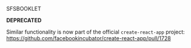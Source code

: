 SFSBOOKLET

**DEPRECATED**

Similar functionality is now part of the official `create-react-app` project: https://github.com/facebookincubator/create-react-app/pull/1728
